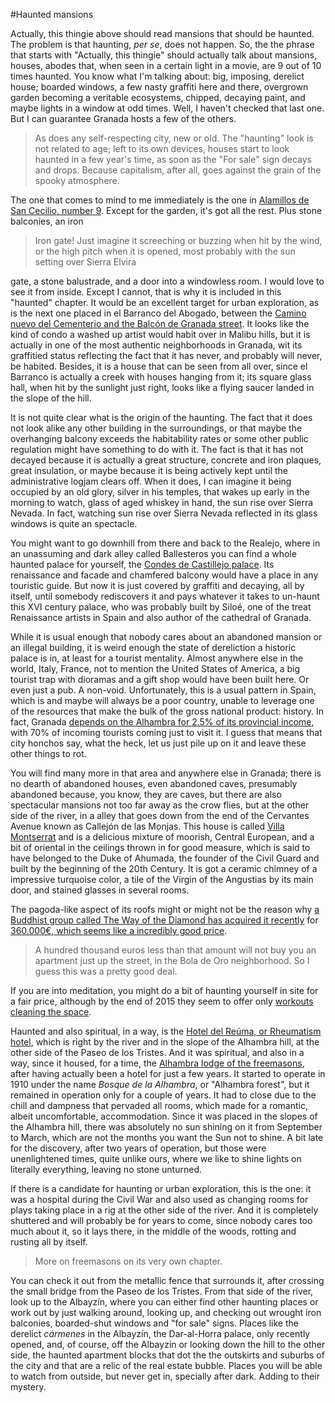 #Haunted mansions

Actually, this thingie above should read mansions that should be haunted. The problem is that haunting, *per se*, does not happen. So, the the phrase that starts with "Actually, this thingie" should actually talk about mansions, houses, abodes that, when seen in a certain light in a movie, are 9 out of 10 times haunted.
You know what I'm talking about: big, imposing, derelict house; boarded windows, a few nasty graffiti here and there, overgrown garden becoming a veritable ecosystems, chipped, decaying paint, and maybe lights in a window at odd times. Well, I haven't checked that last one. But I can guarantee Granada hosts a few of the others.
>As does any self-respecting city, new or old. The "haunting" look is not related to age; left to its own devices, houses start to look haunted in a few year's time, as soon as the "For sale" sign decays and drops. Because capitalism, after all, goes against the grain of the spooky atmosphere. 

The one that comes to mind to me immediately is the one in
[Alamillos de San Cecilio, number 9](https://www.google.es/maps/@37.174618,-3.593425,3a,75y,34.29h,90.04t/data=!3m4!1e1!3m2!1sUdLGb1Md4HS3MrGCiYNDlg!2e0?hl=es). Except
for the garden, it's got all the rest. Plus stone balconies, an iron

> Iron gate! Just imagine it screeching or buzzing when hit by the
> wind, or the high pitch when it is opened, most probably with the
> sun setting over Sierra Elvira

gate, a stone balustrade, and a door into a windowless room. I would love
to see it from inside. Except I cannot, that is why it is included in
this "haunted" chapter. It would be an excellent target for urban exploration, as is the next one placed in el Barranco del Abogado, between the [Camino nuevo del Cementerio and the Balcón de Granada street](https://www.google.es/maps/@37.1692374,-3.585349,3a,75y,131.48h,90t/data=!3m7!1e1!3m5!1so091epKckuTkUyPs-ZRJrw!2e0!6s%2F%2Fgeo1.ggpht.com%2Fcbk%3Fpanoid%3Do091epKckuTkUyPs-ZRJrw%26output%3Dthumbnail%26cb_client%3Dmaps_sv.tactile.gps%26thumb%3D2%26w%3D203%26h%3D100%26yaw%3D137.96715%26pitch%3D0!7i13312!8i6656). It looks like the kind of condo a washed up artist would habit over in Malibu hills, but it is actually in one of the most authentic neighborhoods in Granada, wit its graffitied status reflecting the fact that it has never, and probably will never, be habited. Besides, it is a house that can be seen from all over, since el Barranco is actually a creek with houses hanging from it; its square glass hall, when hit by the sunlight just right, looks like a flying saucer landed in the slope of the hill.

It is not quite clear what is the origin of the haunting. The fact that it does not look alike any other building in the surroundings, or that maybe the overhanging balcony exceeds the habitability rates or some other public regulation might have something to do with it. The fact is that it has not decayed because it is actually a great structure, concrete and iron plaques, great insulation, or maybe because it is being actively kept until the administrative logjam clears off. When it does, I can imagine it being occupied by an old glory, silver in his temples, that wakes up early in the morning to watch, glass of aged whiskey in hand, the sun rise over Sierra Nevada. In fact, watching sun rise over Sierra Nevada reflected in its glass windows is quite an spectacle.

You might want to go downhill from there and back to the Realejo, where in an unassuming and dark alley called Ballesteros you can find a whole haunted palace for yourself, the [Condes de Castillejo palace](http://www.iaph.es/imagenes-patrimonio-cultural-andalucia/thumbnails.php?album=3956). Its renaissance and facade and chamfered balcony would have a place in any touristic guide. But now it is just covered by graffiti and decaying, all by itself, until somebody rediscovers it and pays whatever it takes to un-haunt this XVI century palace, who was probably built by Siloé, one of the treat Renaissance artists in Spain and also author of the cathedral of Granada.

While it is usual enough that nobody cares about an abandoned mansion or an illegal building, it is weird enough the state of dereliction a historic palace is in, at least for a tourist mentality. Almost anywhere else in the world, Italy, France, not to mention the United States of America, a big tourist trap with dioramas and a gift shop would have been built here. Or even just a pub. A non-void. Unfortunately, this is a usual pattern in Spain, which is and maybe will always be a poor country, unable to leverage one of the resources that make the bulk of the gross national product: history. In fact, Granada [depends on the Alhambra for 2.5% of its provincial income](http://www.ideal.es/granada/v/20120503/granada/motores-granada-20120503.html), with 70% of incoming tourists coming just to visit it. I guess that means that city honchos say, what the heck, let us just pile up on it and leave these other things to rot. 

You will find many more in that area and anywhere else in Granada; there is no dearth of abandoned houses, even abandoned caves, presumably abandoned because, you know, they are caves, but there are also spectacular mansions not too far away as the crow flies, but at the other side of the river, in a alley that goes down from the end of the Cervantes Avenue known as Callejón de las Monjas. This house is called [Villa Montserrat](https://www.google.es/maps/@37.1619497,-3.5879408,3a,75y,243.11h,121.28t/data=!3m6!1e1!3m4!1sSDT82mPJ6hwITNLj5vRBIg!2e0!7i13312!8i6656) and is a delicious mixture of moorish, Central European, and a bit of oriental in the ceilings thrown in for good measure, which is said to have belonged to the Duke of Ahumada, the founder of the Civil Guard and built by the beginning of the 20th Century. It is got a ceramic chimney of a impressive turquoise color, a tile of the Virgin of the Angustias by its main door, and stained glasses in several rooms. 

The pagoda-like aspect of its roofs might or might not be the reason why [a Buddhist group called The Way of the Diamond has acquired it recently](http://www.granadahoy.com/article/granada/2140758/villa/montserrat/lugar/para/meditar.html) for [360.000€, which seems like a incredibly good price](http://buildingthepower.com/proyecto/).

> A hundred thousand euros less than that amount will not buy you an apartment just up the street, in the Bola de Oro neighborhood. So I guess this was a pretty good deal. 

If you are into meditation, you might do a bit of haunting yourself in site for a fair price, although by the end of 2015 they seem to offer only [workouts cleaning the space](http://buildingthepower.com/#home).

Haunted and also spiritual, in a way, is the
[Hotel del Reúma, or Rheumatism hotel](http://granadapickups.blogspot.com.es/2011/09/el-hotel-reuma.html),
which is right by the river and in the slope of the Alhambra hill, at
the other side of the Paseo de los Tristes. And 
it was spiritual, and also in a way, since it housed, for a time, the
[Alhambra lodge of the freemasons](http://elintercambiador.estaciondiseno.es/hotel-reuma-arquitectura-abandonada-bajo-la-alhambra/),
after having actually been a hotel for just a few years. It started to
operate in 1910 under the name *Bosque de la Alhambra*, or "Alhambra
forest", but it remained in operation only for a couple of years. It
had to close due to the chill and dampness that pervaded all rooms,
which made for a romantic, albeit uncomfortable, accommodation. Since
it was placed in the slopes of the Alhambra hill, there was absolutely
no sun shining on it from September to March, which are not the months
you want the Sun not to shine. A bit late for the discovery, after two
years of operation, but those were unenlightened times, quite unlike
ours, where we like to shine lights on literally everything, leaving
no stone unturned. 

If there is a candidate for haunting or urban exploration,
this is the one: it was a hospital during the Civil War and also used as
changing rooms for plays taking place in a rig at the other side of the
river. And it is completely shuttered and will probably be for years
to come, since nobody cares too much about it, so it lays there, in
the middle of the woods, rotting and rusting all by itself. 

>More on freemasons on its very own chapter. 

You can check it out from the metallic fence that surrounds it, after
crossing the small bridge from the Paseo de los Tristes. From that side of the river, look up to the Albayzín, where you can
either find other haunting places or work out by just walking around,
looking up, and checking out wrought iron balconies, boarded-shut
windows and "for sale" signs. Places like the derelict *cármenes* in
the Albayzín, the Dar-al-Horra palace, only recently opened, and, of
course, off the Albayzín or looking down the hill to the other side,  the haunted apartment blocks that dot the the outskirts and
suburbs of the city and that are a relic of the real estate
bubble. Places you will be able to watch from outside, but never get
in, specially after dark. Adding to their mystery. 



